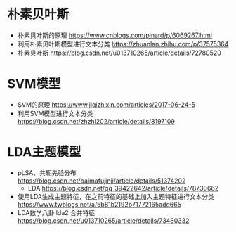 # 朴素贝叶斯
- 朴素贝叶斯的原理 https://www.cnblogs.com/pinard/p/6069267.html
- 利用朴素贝叶斯模型进行文本分类 https://zhuanlan.zhihu.com/p/37575364
- 朴素贝叶斯 https://blog.csdn.net/u013710265/article/details/72780520

# SVM模型
- SVM的原理 https://www.jiqizhixin.com/articles/2017-06-24-5
- 利用SVM模型进行文本分类 https://blog.csdn.net/zhzhl202/article/details/8197109

# LDA主题模型
- pLSA、共轭先验分布 https://blog.csdn.net/baimafujinji/article/details/51374202
    - LDA  https://blog.csdn.net/qq_39422642/article/details/78730662
- 使用LDA生成主题特征，在之前特征的基础上加入主题特征进行文本分类  https://www.twblogs.net/a/5b81b2192b71772165add665
- LDA数学八卦 lda2 合并特征 https://blog.csdn.net/u013710265/article/details/73480332